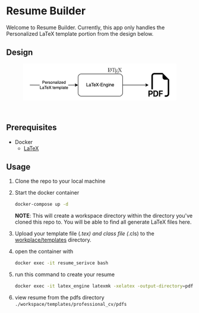 # Resume Builder

Welcome to Resume Builder. Currently, this app only handles the Personalized LaTeX template portion from the design below.

## Design
<p align="center">
 <img src="./docs/LaTeX-Engine.png" style="display: block; margin: 0 auto">
</p>

<br/>

## Prerequisites
 
 * Docker
    * [LaTeX](https://latex-project.org/)

## Usage

1. Clone the repo to your local machine
2. Start the docker container
    ```bash
    docker-compose up -d
    ```
    **NOTE**: This will create a workspace directory within the directory you've cloned this repo to. You will be able to find all generate LaTeX files here.

3. Upload your template file (*.tex) and class file (*.cls) to the [workplace/templates](./workspace/templates/) directory.

4. open the container with
    ```bash
    docker exec -it resume_serivce bash
    ```

3. run this command to create your resume
    ```bash
    docker exec -it latex_engine latexmk -xelatex -output-directory=pdfs -cd templates/professional_cv/template.tex
    ```
4. view resume from the pdfs directory `./workspace/templates/professional_cv/pdfs`